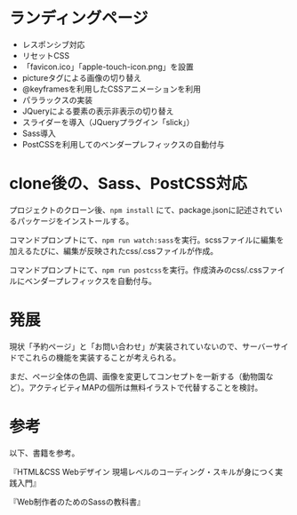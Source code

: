# ランディングページ

- レスポンシブ対応
- リセットCSS
- 「favicon.ico」「apple-touch-icon.png」を設置
- pictureタグによる画像の切り替え
- @keyframesを利用したCSSアニメーションを利用
- パララックスの実装
- JQueryによる要素の表示非表示の切り替え
- スライダーを導入（JQueryプラグイン「slick」）
- Sass導入
- PostCSSを利用してのベンダープレフィックスの自動付与


# clone後の、Sass、PostCSS対応
プロジェクトのクローン後、`npm install` にて、package.jsonに記述されているパッケージをインストールする。

コマンドプロンプトにて、`npm run watch:sass`を実行。scssファイルに編集を加えるたびに、編集が反映されたcss/.cssファイルが作成。

コマンドプロンプトにて、`npm run postcss`を実行。作成済みのcss/.cssファイルにベンダープレフィックスを自動付与。

# 発展
現状「予約ページ」と「お問い合わせ」が実装されていないので、サーバーサイドでこれらの機能を実装することが考えられる。

まだ、ページ全体の色調、画像を変更してコンセプトを一新する（動物園など）。アクティビティMAPの個所は無料イラストで代替することを検討。

# 参考
以下、書籍を参考。

『HTML&CSS Webデザイン 現場レベルのコーディング・スキルが身につく実践入門』

『Web制作者のためのSassの教科書』
